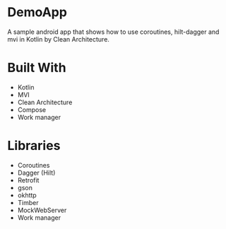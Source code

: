 # DemoApp

A sample android app that shows how to use coroutines, hilt-dagger and mvi in Kotlin by Clean Architecture.

# Built With
* Kotlin
* MVI
* Clean Architecture
* Compose
* Work manager

# Libraries
* Coroutines
* Dagger (Hilt)
* Retrofit
* gson
* okhttp
* Timber
* MockWebServer
* Work manager
